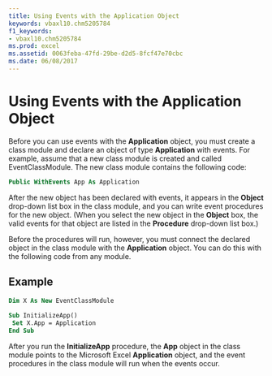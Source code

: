 ```yaml
---
title: Using Events with the Application Object
keywords: vbaxl10.chm5205784
f1_keywords:
- vbaxl10.chm5205784
ms.prod: excel
ms.assetid: 0063feba-47fd-29be-d2d5-8fcf47e70cbc
ms.date: 06/08/2017
---
```



# Using Events with the Application Object

Before you can use events with the  **Application** object, you must create a class module and declare an object of type **Application** with events. For example, assume that a new class module is created and called EventClassModule. The new class module contains the following code:


```vb
Public WithEvents App As Application
```


After the new object has been declared with events, it appears in the  **Object** drop-down list box in the class module, and you can write event procedures for the new object. (When you select the new object in the **Object** box, the valid events for that object are listed in the **Procedure** drop-down list box.)

Before the procedures will run, however, you must connect the declared object in the class module with the  **Application** object. You can do this with the following code from any module.

## Example


```vb
Dim X As New EventClassModule 
 
Sub InitializeApp() 
 Set X.App = Application 
End Sub
```

After you run the  **InitializeApp** procedure, the **App** object in the class module points to the Microsoft Excel **Application** object, and the event procedures in the class module will run when the events occur.


